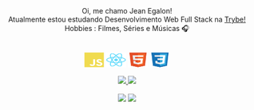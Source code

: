 <div align="center">
<span>Oi, me chamo Jean Egalon!</span>
<br/>
<span>Atualmente estou estudando Desenvolvimento Web Full Stack na <a href="https://www.betrybe.com/" target="_blank">Trybe!</a></span>
<br/>
<span>Hobbies : Filmes, Séries e Músicas 🎧</span>
</div>

<br/>

<div align="center" style="display: inline_block"><br>
  <img align="center" alt="JS" height="30" width="40" src="https://raw.githubusercontent.com/devicons/devicon/master/icons/javascript/javascript-plain.svg">
  <img align="center" alt="REACT" height="30" width="40" src="https://raw.githubusercontent.com/devicons/devicon/master/icons/react/react-original.svg">
  <img align="center" alt="HTML" height="30" width="40" src="https://raw.githubusercontent.com/devicons/devicon/master/icons/html5/html5-original.svg">
  <img align="center" alt="CSS" height="30" width="40" src="https://raw.githubusercontent.com/devicons/devicon/master/icons/css3/css3-original.svg">
</div>

<br/>

<div align="center">
  <a href="https://github.com/JeanEgalon">
  <img height="180em" src="https://github-readme-stats.vercel.app/api?username=JeanEgalon&show_icons=true&theme=dracula&include_all_commits=true&count_private=true"/>
  <img height="180em" src="https://github-readme-stats.vercel.app/api/top-langs/?username=JeanEgalon&layout=compact&langs_count=7&theme=dracula"/>
</div>

<br/>

<div align="center"> 
  <a href = "mailto:egalon.jean@gmail.com"><img src="https://img.shields.io/badge/Gmail-D14836?style=for-the-badge&logo=gmail&logoColor=white" target="_blank"></a>
  <a href="https://www.linkedin.com/in/jean-de-freitas-egalon-b998b217a/" target="_blank"><img src="https://img.shields.io/badge/-LinkedIn-%230077B5?style=for-the-badge&logo=linkedin&logoColor=white" target="_blank"></a>  
</div>


